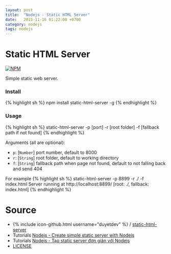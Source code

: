 ```yaml
---
layout: post
title:  "Nodejs - Static HTML Server"
date:   2015-11-16 01:22:00 +0700
category: nodejs
tags: nodejs
---
```


# Static HTML Server

[![NPM](https://nodei.co/npm/static-html-server.png?downloads=true&downloadRank=true&stars=true)](https://nodei.co/npm/static-html-server/)

Simple static web server.

### Install

{% highlight sh %}
npm install static-html-server -g
{% endhighlight %}

### Usage


{% highlight sh %}
static-html-server -p [port] -r [root folder] -f [fallback path if not found]
{% endhighlight %}

Arguments (all are optional):

* `p`: [`Number`] port number, default to 8000
* `r`: [`String`] root folder, default to working directory
* `f`: [`String`] fallback path when page not found, default to not falling back and send 404

For example
{% highlight sh %}
static-html-server -p 8899 -r ./ -f index.html
Server running at http://localhost:8899/ [root: ./, fallback: index.html]
{% endhighlight %}

# Source

* {% include icon-github.html username="duyetdev" %} / [static-html-server](http://github.com/duyetdev/static-html-server)
* Tutorials [Nodejs - Create simple static server with Nodejs](http://blog.duyetdev.com/2015/08/nodejs-create-simple-static-server-with.html?utm_source=duyetdev_blog&utm_medium=local_click&utm_campaign=duyetdev_blog)
* Tutorials [Nodejs - Tạo static server đơn giản với Nodejs](http://blog.duyetdev.com/2015/08/tao-server-static-don-gian-bang-nodejs.html?utm_source=duyetdev_blog&utm_medium=local_click&utm_campaign=duyetdev_blog)
* [LICENSE](https://github.com/duyetdev/static-html-server/blob/master/LICENSE)